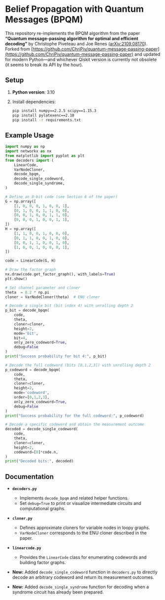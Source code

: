 # Belief Propagation with Quantum Messages (BPQM)

This repository re-implements the BPQM algorithm from the paper **“Quantum message-passing algorithm for optimal and efficient decoding”** by Christophe Piveteau and Joe Renes ([arXiv:2109.08170](https://arxiv.org/abs/2109.08170)).
Forked from [https://github.com/ChriPiv/quantum-message-passing-paper](https://github.com/ChriPiv/quantum-message-passing-paper) and updated for modern Python—and whichever Qiskit version is currently not obsolete (it seems to break its API by the hour).

## Setup

1. **Python version**: 3.10
2. Install dependencies:

   ```bash
   pip install numpy==2.2.5 scipy==1.15.3
   pip install pylatexenc==2.10
   pip install -r requirements.txt
   ```

## Example Usage

```python
import numpy as np
import networkx as nx
from matplotlib import pyplot as plt
from decoders import (
    LinearCode,
    VarNodeCloner,
    decode_bpqm,
    decode_single_codeword,
    decode_single_syndrome,
)

# Define an 8-bit code (see Section 6 of the paper)
G = np.array([
    [1, 0, 0, 0, 1, 0, 0, 1],
    [0, 1, 0, 0, 1, 1, 0, 0],
    [0, 0, 1, 0, 0, 1, 1, 0],
    [0, 0, 0, 1, 0, 0, 1, 1],
])
H = np.array([
    [1, 1, 0, 0, 1, 0, 0, 0],
    [0, 1, 1, 0, 0, 1, 0, 0],
    [0, 0, 1, 1, 0, 0, 1, 0],
    [1, 0, 0, 1, 0, 0, 0, 1],
])

code = LinearCode(G, H)

# Draw the factor graph
nx.draw(code.get_factor_graph(), with_labels=True)
plt.show()

# Set channel parameter and cloner
theta  = 0.2 * np.pi
cloner = VarNodeCloner(theta)  # ENU cloner

# Decode a single bit (bit index 4) with unrolling depth 2
p_bit = decode_bpqm(
    code,
    theta,
    cloner=cloner,
    height=2,
    mode='bit',
    bit=4,
    only_zero_codeword=True,
    debug=False
)
print("Success probability for bit 4:", p_bit)

# Decode the full codeword (bits [0,1,2,3]) with unrolling depth 2
p_codeword = decode_bpqm(
    code,
    theta,
    cloner=cloner,
    height=2,
    mode='codeword',
    order=[0,1,2,3],
    only_zero_codeword=True,
    debug=False
)
print("Success probability for the full codeword:", p_codeword)

# Decode a specific codeword and obtain the measurement outcome
decoded = decode_single_codeword(
    code,
    theta,
    cloner=cloner,
    height=2,
    codeword=[0]*code.n,
)
print("Decoded bits:", decoded)
```

## Documentation

* **`decoders.py`**

  * Implements `decode_bpqm` and related helper functions.
  * Set `debug=True` to print or visualize intermediate circuits and computational graphs.

* **`cloner.py`**

  * Defines approximate cloners for variable nodes in loopy graphs.
  * `VarNodeCloner` corresponds to the ENU cloner described in the paper.

* **`linearcode.py`**

  * Provides the `LinearCode` class for enumerating codewords and building factor graphs.

* **New:** Added `decode_single_codeword` function in `decoders.py` to directly decode an arbitrary codeword and return its measurement outcomes.
* **New:** Added `decode_single_syndrome` function for decoding when a syndrome circuit has already been prepared.
